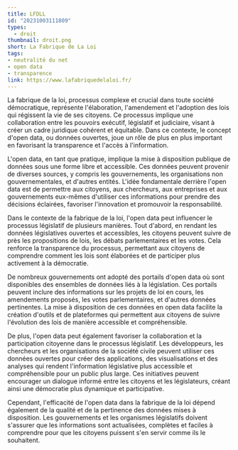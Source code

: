 ```yaml
---
title: LFDLL
id: "20231003111809"
types:
  - droit
thumbnail: droit.png
short: La Fabrique de La Loi
tags:
- neutralité du net
- open data
- transparence
link: https://www.lafabriquedelaloi.fr/
---
```



La fabrique de la loi, processus complexe et crucial dans toute société démocratique, représente l'élaboration, l'amendement et l'adoption des lois qui régissent la vie de ses citoyens. Ce processus implique une collaboration entre les pouvoirs exécutif, législatif et judiciaire, visant à créer un cadre juridique cohérent et équitable. Dans ce contexte, le concept d'open data, ou données ouvertes, joue un rôle de plus en plus important en favorisant la transparence et l'accès à l'information.

L'open data, en tant que pratique, implique la mise à disposition publique de données sous une forme libre et accessible. Ces données peuvent provenir de diverses sources, y compris les gouvernements, les organisations non gouvernementales, et d'autres entités. L'idée fondamentale derrière l'open data est de permettre aux citoyens, aux chercheurs, aux entreprises et aux gouvernements eux-mêmes d'utiliser ces informations pour prendre des décisions éclairées, favoriser l'innovation et promouvoir la responsabilité.

Dans le contexte de la fabrique de la loi, l'open data peut influencer le processus législatif de plusieurs manières. Tout d'abord, en rendant les données législatives ouvertes et accessibles, les citoyens peuvent suivre de près les propositions de lois, les débats parlementaires et les votes. Cela renforce la transparence du processus, permettant aux citoyens de comprendre comment les lois sont élaborées et de participer plus activement à la démocratie.

De nombreux gouvernements ont adopté des portails d'open data où sont disponibles des ensembles de données liés à la législation. Ces portails peuvent inclure des informations sur les projets de loi en cours, les amendements proposés, les votes parlementaires, et d'autres données pertinentes. La mise à disposition de ces données en open data facilite la création d'outils et de plateformes qui permettent aux citoyens de suivre l'évolution des lois de manière accessible et compréhensible.

De plus, l'open data peut également favoriser la collaboration et la participation citoyenne dans le processus législatif. Les développeurs, les chercheurs et les organisations de la société civile peuvent utiliser ces données ouvertes pour créer des applications, des visualisations et des analyses qui rendent l'information législative plus accessible et compréhensible pour un public plus large. Ces initiatives peuvent encourager un dialogue informé entre les citoyens et les législateurs, créant ainsi une démocratie plus dynamique et participative.

Cependant, l'efficacité de l'open data dans la fabrique de la loi dépend également de la qualité et de la pertinence des données mises à disposition. Les gouvernements et les organismes législatifs doivent s'assurer que les informations sont actualisées, complètes et faciles à comprendre pour que les citoyens puissent s'en servir comme ils le souhaitent.



